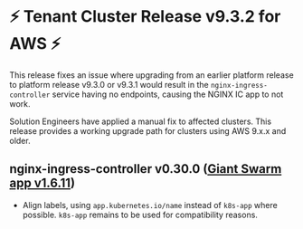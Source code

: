 # :zap: Tenant Cluster Release v9.3.2 for AWS :zap:

This release fixes an issue where upgrading from an earlier platform release to platform release v9.3.0 or v9.3.1 would result in the `nginx-ingress-controller` service having no endpoints, causing the NGINX IC app to not work.

Solution Engineers have applied a manual fix to affected clusters. This release provides a working upgrade path for clusters using AWS 9.x.x and older.

## nginx-ingress-controller v0.30.0 ([Giant Swarm app v1.6.11](https://github.com/giantswarm/nginx-ingress-controller-app/blob/master/CHANGELOG.md#v1611-2020-05-26))

- Align labels, using `app.kubernetes.io/name` instead of `k8s-app` where possible. `k8s-app` remains to be used for compatibility reasons.

